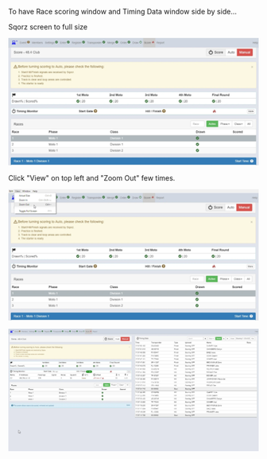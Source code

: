 To have Race scoring window and Timing Data window side by side...

Sqorz screen to full size

![image](13.4.%20Scoring-Window-and-Data-Window-Side-by-Side-assets/image1.webp)

Click "View" on top left and "Zoom Out" few times.

![image](13.4.%20Scoring-Window-and-Data-Window-Side-by-Side-assets/image2.webp)

![image](13.4.%20Scoring-Window-and-Data-Window-Side-by-Side-assets/image3.webp)

